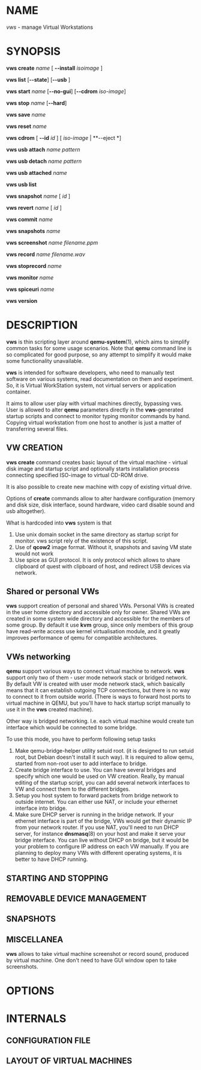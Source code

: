 NAME
====

*vws* - manage Virtual Workstations

SYNOPSIS
========

**vws create** *name* [ **--install** *isoimage* ]

**vws list**  [**--state**] [**--usb** ]

**vws start** *name* [**--no-gui**] [**--cdrom** *iso-image*]

**vws stop** *name* [**--hard**]

**vws save** *name*

**vws reset** *name*

**vws cdrom** [ **--id** *id* ] [ *iso-image* | **--eject *]

**vws usb attach** *name*  *pattern*

**vws usb detach** *name*  *pattern*

**vws usb attached** *name* 

**vws usb list** 

**vws snapshot** *name* [ *id* ]

**vws revert** *name* [ *id* ]

**vws commit** *name*

**vws snapshots**  *name*

**vws screenshot** *name* *filename.ppm*

**vws record** *name* *filename.wav*

**vws stoprecord**  *name*

**vws monitor** *name*

**vws spiceuri** *name*

**vws version** 

DESCRIPTION
===========

**vws** is thin scripting layer around **qemu-system**(1), which aims to
simplify common tasks for some usage scenarios. Note that **qemu** command
line is so complicated for good purpose, so any attempt to simplify it
would make some functionality unavailable.

**vws** is intended for software developers, who need to manually test
software on various systems, read documentation on them and experiment.
So, it is Virtual WorkStation system, not virtual servers or application
container.

It aims to allow user play with virtual machines directly, bypassing
vws. User is allowed to alter **qemu** parameters directly in the
**vws**-generated startup scripts and connect to monitor typing monitor
commands by hand. Copying virtual workstation from one host to another
is just a matter of transferring several files. 

VW CREATION
-----------

**vws create** command creates basic layout of the virtual machine -
virtual disk image and startup script and optionally starts installation
process connecting specified ISO-image to virtual CD-ROM drive.

It is also possible to create new machine with copy of existing virtual
drive.

Options of **create** commands allow to alter hardware configuration
(memory and disk size, disk interface, sound hardware, video card
disable sound and usb altogether).

What is hardcoded into **vws** system is that

1. Use unix domain socket in the same directory as startup script for
monitor. vws script rely of the existence of this script.
2. Use of **qcow2** image format. Without it, snapshots and saving VM
state would not work
3. Use spice as GUI protocol. It is only protocol which allows to share
clipboard of quest with clipboard of host, and redirect USB devices via
network.

Shared or personal VWs
----------------------

**vws** support creation of personal and shared VWs. Personal VWs is
created in the user home directory and accessible only for owner. Shared
VWs are created in some system wide directory and accessible for the
members of some group. By default it use **kvm** group, since only
members of this group have read-write access use kernel virtualisation 
module, and it greatly improves performance of qemu for compatible
architectures.

VWs networking
--------------

**qemu** support various ways to connect virtual machine to network.
**vws** support only two of them - user mode network stack or bridged
network. By default VW is created with user mode network stack, which
basically means that it can establish outgoing TCP connections, but
there is no way to connect to it from outside world. (There is ways to
forward host ports to virtual machine in QEMU, but you'll have to hack
startup script manually to use it in the **vws** created machine).

Other way is bridged networking. I.e. each virtual machine would create
tun interface which would be connected to some bridge.

To use this mode, you have to perform following setup tasks

1. Make qemu-bridge-helper utility setuid root. (it is designed to run
setuid root, but Debian doesn't install it such way). It is required to
allow qemu, started from non-root user to add interface to bridge.
2. Create bridge interface to use. You can have several bridges and
specify which one would be used on VW creation. Really, by manual
editing of the startup script, you can add several network interfaces to
VW and connect them to the different bridges.
3. Setup you host system to forward packets from bridge network to
outside internet. You can either use NAT, or include your ethernet
interface into bridge.
4. Make sure DHCP server is running in the bridge network. If your
ethernet interface is part of the bridge, VWs would get their dynamic IP
from your network router. If you use NAT, you'll need to run DHCP
server, for instance **dnsmasq**(8) on your host and make it serve your bridge
interface. You can live without DHCP on bridge, but it would be your
problem to configure IP address on each VW manually. If you are planning
to deploy many VWs with different operating systems, it is better to
have DHCP running.


STARTING AND STOPPING
---------------------

REMOVABLE DEVICE MANAGEMENT
---------------------------

SNAPSHOTS
---------

MISCELLANEA
-----------

**vws** allows to take virtual machine screenshot or record sound,
produced by virtual machine. One don't need to have GUI window open to
take screenshots.


OPTIONS
=======

INTERNALS
=========

CONFIGURATION FILE
------------------

LAYOUT OF VIRTUAL MACHINES
--------------------------
